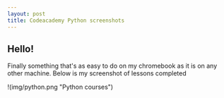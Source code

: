 ```yaml
---
layout: post
title: Codeacademy Python screenshots
---
```


## Hello!

Finally something that's as easy to do on my chromebook as it is on any other machine. Below is my screenshot of lessons completed
 
!(img/python.png "Python courses")
